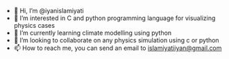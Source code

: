 - 👋 Hi, I’m @iyanislamiyati
- 👀 I’m interested in C and python programming language for visualizing physics cases
- 🌱 I’m currently learning climate modelling using python
- 💞️ I’m looking to collaborate on any physics simulation using c or python
- 📫 How to reach me, you can send an email to islamiyatiiyan@gmail.com

<!---
iyanislamiyati/iyanislamiyati is a ✨ special ✨ repository because its `README.md` (this file) appears on your GitHub profile.
You can click the Preview link to take a look at your changes.
--->
